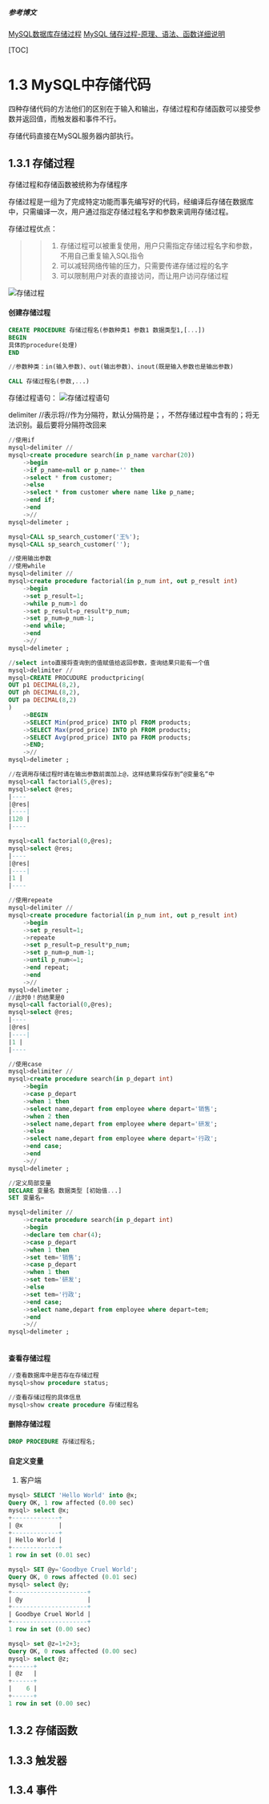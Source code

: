 ##### 参考博文
[MySQL数据库存储过程](https://blog.csdn.net/moxigandashu/article/details/64616135)
[MySQL 储存过程-原理、语法、函数详细说明](https://www.cnblogs.com/jiangxiaobo/p/7448854.html)


[TOC]
# 1.3 MySQL中存储代码
四种存储代码的方法他们的区别在于输入和输出，存储过程和存储函数可以接受参数并返回值，而触发器和事件不行。

存储代码直接在MySQL服务器内部执行。

## 1.3.1 存储过程
存储过程和存储函数被统称为存储程序

存储过程是一组为了完成特定功能而事先编写好的代码，经编译后存储在数据库中，只需编译一次，用户通过指定存储过程名字和参数来调用存储过程。

存储过程优点：
>>1. 存储过程可以被重复使用，用户只需指定存储过程名字和参数，不用自己重复输入SQL指令
>>2. 可以减轻网络传输的压力，只需要传递存储过程的名字
>>3. 可以限制用户对表的直接访问，而让用户访问存储过程

![存储过程](./pic/MySQL中存储代码_存储过程.png)

#### 创建存储过程
```SQL
CREATE PROCEDURE 存储过程名(参数种类1 参数1 数据类型1,[...])
BEGIN
具体的procedure(处理)
END

//参数种类：in(输入参数)、out(输出参数)、inout(既是输入参数也是输出参数)

CALL 存储过程名(参数,...)
```

存储过程语句：
![存储过程语句](./pic/MySQL中存储代码_存储过程语句.png)

delimiter //表示将//作为分隔符，默认分隔符是；，不然存储过程中含有的；将无法识别。最后要将分隔符改回来
```SQL
//使用if
mysql>delimiter //
mysql>create procedure search(in p_name varchar(20))
    ->begin 
    ->if p_name=null or p_name='' then
    ->select * from customer;
    ->else
    ->select * from customer where name like p_name;
    ->end if;
    ->end
    ->//
mysql>delimeter ;

mysql>CALL sp_search_customer('王%');
mysql>CALL sp_search_customer('');

//使用输出参数
//使用while
mysql>delimiter //
mysql>create procedure factorial(in p_num int, out p_result int)
    ->begin
    ->set p_result=1;
    ->while p_num>1 do
    ->set p_result=p_result*p_num;
    ->set p_num=p_num-1;
    ->end while;
    ->end
    ->//
mysql>delimeter ;

//select into直接将查询到的值赋值给返回参数，查询结果只能有一个值
mysql>delimiter //
mysql>CREATE PROCUDURE productpricing(  
OUT p1 DECIMAL(8,2),  
OUT ph DECIMAL(8,2),  
OUT pa DECIMAL(8,2)  
)  
    ->BEGIN  
    ->SELECT Min(prod_price) INTO pl FROM products;  
    ->SELECT Max(prod_price) INTO ph FROM products;   
    ->SELECT Avg(prod_price) INTO pa FROM products;  
    ->END; 
    ->//
mysql>delimeter ;

//在调用存储过程时请在输出参数前面加上@，这样结果将保存到“@变量名“中
mysql>call factorial(5,@res);
mysql>select @res;
|----
|@res|
|----|
|120 |
|----

mysql>call factorial(0,@res);
mysql>select @res;
|----
|@res|
|----|
|1 |
|----

//使用repeate
mysql>delimiter //
mysql>create procedure factorial(in p_num int, out p_result int)
    ->begin
    ->set p_result=1;
    ->repeate
    ->set p_result=p_result*p_num;
    ->set p_num=p_num-1;
    ->until p_num<=1;
    ->end repeat;
    ->end
    ->//
mysql>delimeter ;
//此时0！的结果是0
mysql>call factorial(0,@res);
mysql>select @res;
|----
|@res|
|----|
|1 |
|----

//使用case
mysql>delimiter //
mysql>create procedure search(in p_depart int)
    ->begin
    ->case p_depart
    ->when 1 then
    ->select name,depart from employee where depart='销售';
    ->when 2 then
    ->select name,depart from employee where depart='研发';
    ->else
    ->select name,depart from employee where depart='行政';
    ->end case;
    ->end
    ->//
mysql>delimeter ;

//定义局部变量
DECLARE 变量名 数据类型 [初始值...]
SET 变量名=

mysql>delimiter //
    ->create procedure search(in p_depart int)
    ->begin
    ->declare tem char(4);
    ->case p_depart
    ->when 1 then
    ->set tem='销售';
    ->case p_depart
    ->when 1 then
    ->set tem='研发';
    ->else
    ->set tem='行政';
    ->end case;
    ->select name,depart from employee where depart=tem;
    ->end
    ->//
mysql>delimeter ;



```

#### 查看存储过程
```SQL
//查看数据库中是否存在存储过程
mysql>show procedure status;

//查看存储过程的具体信息
mysql>show create procedure 存储过程名
```

#### 删除存储过程
```SQL
DROP PROCEDURE 存储过程名;
```
#### 自定义变量
1. 客户端
```SQL
mysql> SELECT 'Hello World' into @x;
Query OK, 1 row affected (0.00 sec)
mysql> select @x;
+-------------+
| @x          |
+-------------+
| Hello World |
+-------------+
1 row in set (0.01 sec)

mysql> SET @y='Goodbye Cruel World';
Query OK, 0 rows affected (0.01 sec)
mysql> select @y;
+---------------------+
| @y                  |
+---------------------+
| Goodbye Cruel World |
+---------------------+
1 row in set (0.00 sec)

mysql> set @z=1+2+3;
Query OK, 0 rows affected (0.00 sec)
mysql> select @z;
+------+
| @z   |
+------+
|    6 |
+------+
1 row in set (0.00 sec)
```

## 1.3.2 存储函数

## 1.3.3 触发器

## 1.3.4 事件

